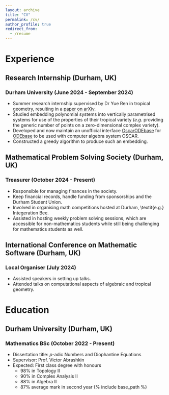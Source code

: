 ```yaml
---
layout: archive
title: "CV"
permalink: /cv/
author_profile: true
redirect_from:
  - /resume
---
```

# Experience
## Research Internship (Durham, UK)
### Durham University (June 2024 - September 2024)
- Summer research internship supervised by Dr Yue Ren in tropical geometry, resulting in a [paper on arXiv](https://arxiv.org/abs/2501.00156).
- Studied embedding polynomial systems into vertically parametrised systems for use of the properties of their tropical variety (*e.g.* providing the generic number of points on a zero-dimensional complex variety).
- Developed and now maintain an unofficial interface [OscarODEbase](https://github.com/yuvraj-singh-math/OscarODEbase) for [ODEbase](https://www.odebase.org/) to be used with computer algebra system OSCAR.
- Constructed a greedy algorithm to produce such an embedding.
## Mathematical Problem Solving Society (Durham, UK)
### Treasurer (October 2024 - Present)
- Responsible for managing finances in the society.
- Keep financial records, handle funding from sponsorships and the Durham Student Union.
- Involved in organising math competitions hosted at Durham, \textit{e.g.} Integeration Bee. 
- Assisted in hosting weekly problem solving sessions, which are accessible for non-mathematics students while still being challenging for mathematics students as well.
## International Conference on Mathematic Software (Durham, UK)
### Local Organiser (July 2024)
- Assisted speakers in setting up talks.
- Attended talks on computational aspects of algebraic and tropical geometry.


# Education
## Durham University (Durham, UK)
### Mathematics BSc (October 2022 - Present)
- Dissertation title: $p$-adic Numbers and Diophantine Equations
- Supervisor: Prof. Victor Abrashkin
- Expected: First class degree with honours
    - 98% in Topology II
    - 90% in Complex Analysis II
    - 88% in Algebra II
    - 87% average mark in second year
{% include base_path %}

